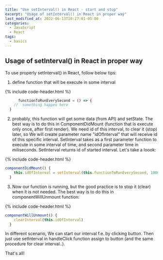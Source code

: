 ```yaml
---
title: "Use setInterval() in React - start and stop"
excerpt: "Usage of setInterval() in React in proper way"
last_modified_at: 2022-06-13T10:27:01-05:00
categories:
  - JavaScript
  - React
tags: 
  - basics
---
```


<!-- short introduction -->
## Usage of setInterval() in React in proper way

To use properly setInterval() in React, follow below tips:

1. define function that will be execute in some interval

{% include code-header.html %}
```js
	  functionToRunEverySecond = () => {
    //  something happen here
  }
```

2. probably, this function will get some data (from API) and setState. The best way is to do this in ComponentDidMount (function that is execute only once, after first render).
We need id of this interval, to clear it (stop) later, so We will create parameter name "idOfInterval" that will receive id of this specific interval. 
SetInterval takes as a first parameter function to execute in some interval of time, and second parameter time in miliseconds. SetInterval returns id of started interval. 
Let's take a loook:

{% include code-header.html %}
```js
componentDidMount() {
    this.idOfInterval = setInterval(this.functionToRunEverySecond, 1000)
  }
```

3. Now our function is running, but the good practice is to stop it (clear) when it is not needed. The best way is to do this in componentWillUnmount function:

{% include code-header.html %}
```js
componentWillUnmount() {
    clearInterval(this.idOfInterval)
  }
```

In different scenario, We can start our interval f.e. by clicking button. Then just use setInterval in handleClick function assign to button (and the same procedure for clear interval..).

That's all!



